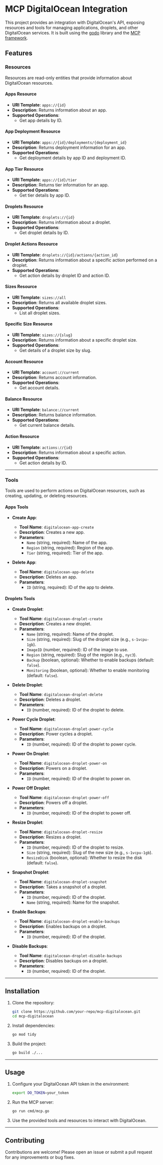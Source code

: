 # MCP DigitalOcean Integration

This project provides an integration with DigitalOcean's API, exposing resources and tools for managing applications, droplets, and other DigitalOcean services. It is built using the [godo](https://github.com/digitalocean/godo) library and the [MCP framework](https://github.com/mark3labs/mcp-go).

## Features

### Resources

Resources are read-only entities that provide information about DigitalOcean resources.

#### Apps Resource
- **URI Template**: `apps://{id}`
- **Description**: Returns information about an app.
- **Supported Operations**:
  - Get app details by ID.

#### App Deployment Resource
- **URI Template**: `apps://{id}/deployments/{deployment_id}`
- **Description**: Returns deployment information for an app.
- **Supported Operations**:
  - Get deployment details by app ID and deployment ID.

#### App Tier Resource
- **URI Template**: `apps://{id}/tier`
- **Description**: Returns tier information for an app.
- **Supported Operations**:
  - Get tier details by app ID.

#### Droplets Resource
- **URI Template**: `droplets://{id}`
- **Description**: Returns information about a droplet.
- **Supported Operations**:
  - Get droplet details by ID.

#### Droplet Actions Resource
- **URI Template**: `droplets://{id}/actions/{action_id}`
- **Description**: Returns information about a specific action performed on a droplet.
- **Supported Operations**:
  - Get action details by droplet ID and action ID.

#### Sizes Resource
- **URI Template**: `sizes://all`
- **Description**: Returns all available droplet sizes.
- **Supported Operations**:
  - List all droplet sizes.

#### Specific Size Resource
- **URI Template**: `sizes://{slug}`
- **Description**: Returns information about a specific droplet size.
- **Supported Operations**:
  - Get details of a droplet size by slug.

#### Account Resource
- **URI Template**: `account://current`
- **Description**: Returns account information.
- **Supported Operations**:
  - Get account details.

#### Balance Resource
- **URI Template**: `balance://current`
- **Description**: Returns balance information.
- **Supported Operations**:
  - Get current balance details.

#### Action Resource
- **URI Template**: `actions://{id}`
- **Description**: Returns information about a specific action.
- **Supported Operations**:
  - Get action details by ID.

---

### Tools

Tools are used to perform actions on DigitalOcean resources, such as creating, updating, or deleting resources.

#### Apps Tools
- **Create App**:
  - **Tool Name**: `digitalocean-app-create`
  - **Description**: Creates a new app.
  - **Parameters**:
    - `Name` (string, required): Name of the app.
    - `Region` (string, required): Region of the app.
    - `Tier` (string, required): Tier of the app.

- **Delete App**:
  - **Tool Name**: `digitalocean-app-delete`
  - **Description**: Deletes an app.
  - **Parameters**:
    - `ID` (string, required): ID of the app to delete.

#### Droplets Tools
- **Create Droplet**:
  - **Tool Name**: `digitalocean-droplet-create`
  - **Description**: Creates a new droplet.
  - **Parameters**:
    - `Name` (string, required): Name of the droplet.
    - `Size` (string, required): Slug of the droplet size (e.g., `s-1vcpu-1gb`).
    - `ImageID` (number, required): ID of the image to use.
    - `Region` (string, required): Slug of the region (e.g., `nyc3`).
    - `Backup` (boolean, optional): Whether to enable backups (default: `false`).
    - `Monitoring` (boolean, optional): Whether to enable monitoring (default: `false`).

- **Delete Droplet**:
  - **Tool Name**: `digitalocean-droplet-delete`
  - **Description**: Deletes a droplet.
  - **Parameters**:
    - `ID` (number, required): ID of the droplet to delete.

- **Power Cycle Droplet**:
  - **Tool Name**: `digitalocean-droplet-power-cycle`
  - **Description**: Power cycles a droplet.
  - **Parameters**:
    - `ID` (number, required): ID of the droplet to power cycle.

- **Power On Droplet**:
  - **Tool Name**: `digitalocean-droplet-power-on`
  - **Description**: Powers on a droplet.
  - **Parameters**:
    - `ID` (number, required): ID of the droplet to power on.

- **Power Off Droplet**:
  - **Tool Name**: `digitalocean-droplet-power-off`
  - **Description**: Powers off a droplet.
  - **Parameters**:
    - `ID` (number, required): ID of the droplet to power off.

- **Resize Droplet**:
  - **Tool Name**: `digitalocean-droplet-resize`
  - **Description**: Resizes a droplet.
  - **Parameters**:
    - `ID` (number, required): ID of the droplet to resize.
    - `Size` (string, required): Slug of the new size (e.g., `s-1vcpu-1gb`).
    - `ResizeDisk` (boolean, optional): Whether to resize the disk (default: `false`).

- **Snapshot Droplet**:
  - **Tool Name**: `digitalocean-droplet-snapshot`
  - **Description**: Takes a snapshot of a droplet.
  - **Parameters**:
    - `ID` (number, required): ID of the droplet.
    - `Name` (string, required): Name for the snapshot.

- **Enable Backups**:
  - **Tool Name**: `digitalocean-droplet-enable-backups`
  - **Description**: Enables backups on a droplet.
  - **Parameters**:
    - `ID` (number, required): ID of the droplet.

- **Disable Backups**:
  - **Tool Name**: `digitalocean-droplet-disable-backups`
  - **Description**: Disables backups on a droplet.
  - **Parameters**:
    - `ID` (number, required): ID of the droplet.

---

## Installation

1. Clone the repository:
   ```bash
   git clone https://github.com/your-repo/mcp-digitalocean.git
   cd mcp-digitalocean
   ```

2. Install dependencies:
   ```bash
   go mod tidy
   ```

3. Build the project:
   ```bash
   go build ./...
   ```

---

## Usage

1. Configure your DigitalOcean API token in the environment:
   ```bash
   export DO_TOKEN=your_token
   ```

2. Run the MCP server:
   ```bash
   go run cmd/mcp.go
   ```

3. Use the provided tools and resources to interact with DigitalOcean.

---

## Contributing

Contributions are welcome! Please open an issue or submit a pull request for any improvements or bug fixes.
